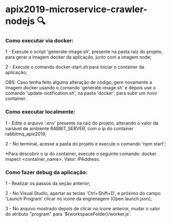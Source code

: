 # apix2019-microservice-crawler-nodejs :mag:

### Como executar via docker:

1 - Execute o script 'generate-image.sh', presente na pasta raiz do projeto, para gerar a imagem docker da aplicação, junto com a imagem node;

2 - Execute o comando docker-start.sh para iniciar o container da aplicação;

OBS: Caso tenha feito alguma alteração de código, gere novamente a imagem docker usando o comando 'generate-image.sh' e depois use o comando 'update-notification.sh', na pasta 'docker', para subir um novo container. 

### Como executar localmente:

1 - Edite o arquivo '.env' presente na raiz do projeto, alterando o valor da variável de ambiente RABBIT_SERVER, com o ip do container rabbitmq_apix2019;

2 - No terminal, acesse a pasta do projeto e execute o comando 'npm start';

*Para descobrir o ip do container, execute o seguinte comando: docker inspect <container_name>. Valor: IPAddress.

### Como fazer debug da aplicação:

1 - Realizar os passos da seção anterior;

2 - No Visual Studio, apertar as teclas 'Ctrl+Shift+D', e próximo do campo 'Launch Program' clicar no icone da engrenagem (Open launch.json);

3 - No arquivo mostrado depois de clicar no icone anterior, mudar o valor do atributo "program" para '${workspaceFolder}/worker.js'.

